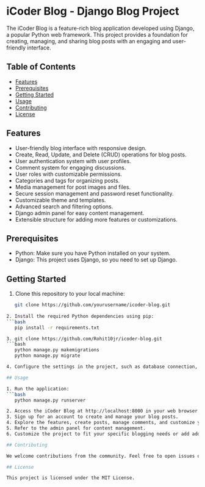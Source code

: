 # iCoder Blog - Django Blog Project

The iCoder Blog is a feature-rich blog application developed using Django, a popular Python web framework. This project provides a foundation for creating, managing, and sharing blog posts with an engaging and user-friendly interface.

## Table of Contents

- [Features](#features)
- [Prerequisites](#prerequisites)
- [Getting Started](#getting-started)
- [Usage](#usage)
- [Contributing](#contributing)
- [License](#license)

## Features

- User-friendly blog interface with responsive design.
- Create, Read, Update, and Delete (CRUD) operations for blog posts.
- User authentication system with user profiles.
- Comment system for engaging discussions.
- User roles with customizable permissions.
- Categories and tags for organizing posts.
- Media management for post images and files.
- Secure session management and password reset functionality.
- Customizable theme and templates.
- Advanced search and filtering options.
- Django admin panel for easy content management.
- Extensible structure for adding more features or customizations.

## Prerequisites

- Python: Make sure you have Python installed on your system.
- Django: This project uses Django, so you need to set up Django.

## Getting Started

1. Clone this repository to your local machine:
```bash
   git clone https://github.com/yourusername/icoder-blog.git
   
2. Install the required Python dependencies using pip:
```bash
   pip install -r requirements.txt

3. git clone https://github.com/Rohit10jr/icoder-blog.git
```bash
   python manage.py makemigrations
   python manage.py migrate

4. Configure the settings in the project, such as database connection, secret key, and other environment-specific variables.

## Usage

1. Run the application:
```bash
   python manage.py runserver

2. Access the iCoder Blog at http://localhost:8000 in your web browser.
3. Sign up for an account to create and manage your blog posts.
4. Explore the features, create posts, manage comments, and customize your blog.
5. Refer to the admin panel for content management.
6. Customize the project to fit your specific blogging needs or add additional features.

## Contributing

We welcome contributions from the community. Feel free to open issues or pull requests if you have ideas for improvements or new features.

## License

This project is licensed under the MIT License.

